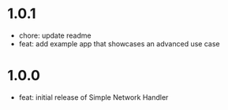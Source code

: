 # 1.0.1

  - chore: update readme
  - feat: add example app that showcases an advanced use case


# 1.0.0

  - feat: initial release of Simple Network Handler
